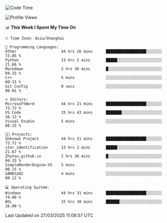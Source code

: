 <!--START_SECTION:waka-->
![Code Time](http://img.shields.io/badge/Code%20Time-2%2C495%20hrs%2021%20mins-blue)

![Profile Views](http://img.shields.io/badge/Profile%20Views-1-blue)

📊 **This Week I Spent My Time On** 

```text
🕑︎ Time Zone: Asia/Shanghai

💬 Programming Languages: 
Other                    44 hrs 26 mins      ██████████████████░░░░░░░   73.85 % 
Python                   13 hrs 2 mins       █████░░░░░░░░░░░░░░░░░░░░   21.66 % 
Markdown                 2 hrs 36 mins       █░░░░░░░░░░░░░░░░░░░░░░░░   04.33 % 
C++                      5 mins              ░░░░░░░░░░░░░░░░░░░░░░░░░   00.15 % 
Git Config               0 secs              ░░░░░░░░░░░░░░░░░░░░░░░░░   00.01 % 

🔥 Editors: 
MicrosoftWord            44 hrs 21 mins      ██████████████████░░░░░░░   73.72 % 
VS Code                  15 hrs 43 mins      ███████░░░░░░░░░░░░░░░░░░   26.13 % 
Visual Studio            5 mins              ░░░░░░░░░░░░░░░░░░░░░░░░░   00.15 % 

🐱‍💻 Projects: 
Unknown Project          44 hrs 21 mins      ██████████████████░░░░░░░   73.72 % 
star_identification      13 hrs 2 mins       █████░░░░░░░░░░░░░░░░░░░░   21.67 % 
Zhytou.github.io         2 hrs 36 mins       █░░░░░░░░░░░░░░░░░░░░░░░░   04.33 % 
SimpleRenderEngine-VS    5 mins              ░░░░░░░░░░░░░░░░░░░░░░░░░   00.15 % 
GAMES202                 4 mins              ░░░░░░░░░░░░░░░░░░░░░░░░░   00.12 % 

💻 Operating System: 
Windows                  44 hrs 31 mins      ██████████████████░░░░░░░   74.00 % 
WSL                      15 hrs 38 mins      ██████░░░░░░░░░░░░░░░░░░░   26.00 % 
```


 Last Updated on 27/03/2025 11:08:57 UTC
<!--END_SECTION:waka-->